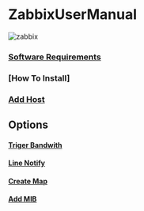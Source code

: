# ZabbixUserManual
![zabbix](https://github.com/lersakk/ZabbixUserManual/assets/136166133/73df118a-760a-41a8-b155-0ead08eb73a0)


### [Software Requirements](https://github.com/lersakk/ZabbixUserManual/blob/main/Software%20Requirements.md)  

### [How To Install]

### [Add Host](https://github.com/lersakk/ZabbixUserManual/blob/main/Add%20Host.md)

## Options
#### [Triger Bandwith](https://github.com/lersakk/ZabbixUserManual/blob/main/Triger%20Bandwith.md)
#### [Line Notify](https://github.com/lersakk/ZabbixUserManual/blob/main/Line%20Notify.md)
#### [Create Map](https://github.com/lersakk/ZabbixUserManual/blob/main/Map.md)
#### [Add MIB](https://github.com/lersakk/ZabbixUserManual/blob/main/Add%20mib.md)



